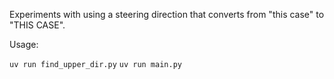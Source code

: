 Experiments with using a steering direction that converts from "this case" to "THIS CASE".

Usage:

`uv run find_upper_dir.py`
`uv run main.py`